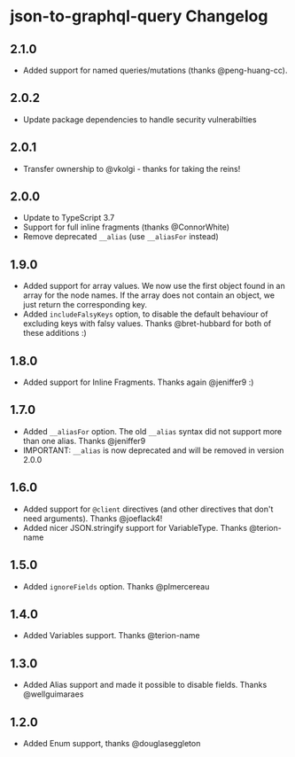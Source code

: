 
# json-to-graphql-query Changelog

## 2.1.0

* Added support for named queries/mutations (thanks @peng-huang-cc). 

## 2.0.2

* Update package dependencies to handle security vulnerabilties

## 2.0.1

* Transfer ownership to @vkolgi - thanks for taking the reins!

## 2.0.0

* Update to TypeScript 3.7
* Support for full inline fragments (thanks @ConnorWhite)
* Remove deprecated `__alias` (use `__aliasFor` instead)

## 1.9.0

* Added support for array values. We now use the first object found in an array for the
  node names. If the array does not contain an object, we just return the corresponding key.
* Added `includeFalsyKeys` option, to disable the default behaviour of excluding keys with falsy values.
  Thanks @bret-hubbard for both of these additions :)

## 1.8.0

* Added support for Inline Fragments. Thanks again @jeniffer9 :)

## 1.7.0

* Added `__aliasFor` option. The old `__alias` syntax did not support more than one alias. Thanks @jeniffer9
* IMPORTANT: `__alias` is now deprecated and will be removed in version 2.0.0

## 1.6.0

* Added support for `@client` directives (and other directives that don't need arguments). Thanks @joeflack4!
* Added nicer JSON.stringify support for VariableType. Thanks @terion-name

## 1.5.0

* Added `ignoreFields` option. Thanks @plmercereau

## 1.4.0

* Added Variables support. Thanks @terion-name

## 1.3.0

* Added Alias support and made it possible to disable fields. Thanks @wellguimaraes

## 1.2.0

* Added Enum support, thanks @douglaseggleton
